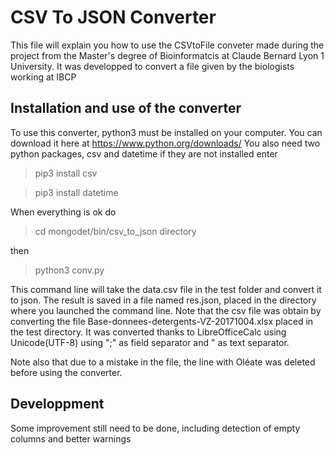 CSV To JSON Converter
=====================

This file will explain you how to use the CSVtoFile conveter made during the project from the Master's degree of Bioinformatcis at Claude Bernard Lyon 1 University. It was developped to convert a file given by the biologists working at IBCP 

Installation and use of the converter
-------------------------------------

To use this converter, python3 must be installed on your computer. You can download it here at https://www.python.org/downloads/
You also need two python packages, csv and datetime if they are not installed enter
> pip3 install csv

> pip3 install datetime

When everything is ok do 
> cd mongodet/bin/csv_to_json directory

then 
> python3 conv.py

This command line will take the data.csv file in the test folder and convert it to json.
The result is saved in a file named res.json, placed in the directory where you launched 
the command line. Note that the csv file was obtain by converting the file Base-donnees-detergents-VZ-20171004.xlsx placed in the test directory. It was converted thanks to LibreOfficeCalc using Unicode(UTF-8) using ";" as field separator and " as text separator.

Note also that due to a mistake in the file, the line with Oléate was deleted before using the converter.


Developpment
------------

Some improvement still need to be done, including detection of empty columns and better warnings
